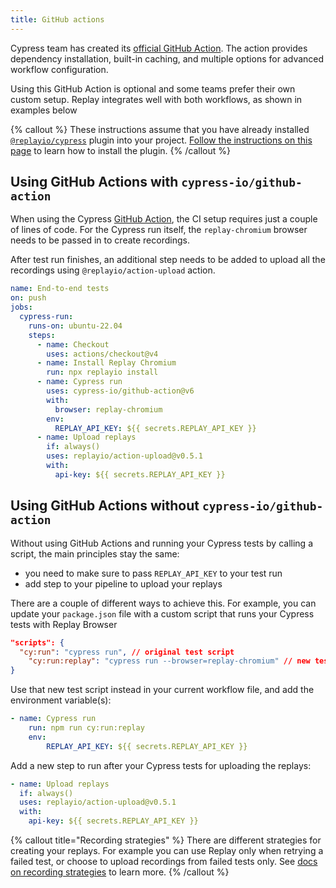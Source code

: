 ```yaml
---
title: GitHub actions
---
```


Cypress team has created its [official GitHub Action](https://github.com/cypress-io/github-action). The action provides dependency installation, built-in caching, and multiple options for advanced workflow configuration.

Using this GitHub Action is optional and some teams prefer their own custom setup. Replay integrates well with both workflows, as shown in examples below

{% callout %}
These instructions assume that you have already installed [`@replayio/cypress`](https://www.npmjs.com/package/@replayio/cypress) plugin into your project. [Follow the instructions on this page](/basics/getting-started/record-your-cypress-tests) to learn how to install the plugin.
{% /callout %}

## Using GitHub Actions with `cypress-io/github-action`

When using the Cypress [GitHub Action](https://github.com/cypress-io/github-action), the CI setup requires just a couple of lines of code. For the Cypress run itself, the `replay-chromium` browser needs to be passed in to create recordings.

After test run finishes, an additional step needs to be added to upload all the recordings using `@replayio/action-upload` action.

```yaml {% fileName=".github/workflows/e2e.yml" highlight=["11-19"] lineNumbers=true %}
name: End-to-end tests
on: push
jobs:
  cypress-run:
    runs-on: ubuntu-22.04
    steps:
      - name: Checkout
        uses: actions/checkout@v4
      - name: Install Replay Chromium
        run: npx replayio install
      - name: Cypress run
        uses: cypress-io/github-action@v6
        with:
          browser: replay-chromium
        env:
          REPLAY_API_KEY: ${{ secrets.REPLAY_API_KEY }}
      - name: Upload replays
        if: always()
        uses: replayio/action-upload@v0.5.1
        with:
          api-key: ${{ secrets.REPLAY_API_KEY }}
```

## Using GitHub Actions without `cypress-io/github-action`

Without using GitHub Actions and running your Cypress tests by calling a script, the main principles stay the same:

- you need to make sure to pass `REPLAY_API_KEY` to your test run
- add step to your pipeline to upload your replays

There are a couple of different ways to achieve this. For example, you can update your `package.json` file with a custom script that runs your Cypress tests with Replay Browser

```json {% fileName="package.json" highlight=[3] %}
"scripts": {
  "cy:run": "cypress run", // original test script
	"cy:run:replay": "cypress run --browser=replay-chromium" // new test script
}
```

Use that new test script instead in your current workflow file, and add the environment variable(s):

```yaml {% fileName=".github/workflows/e2e.yml (partial)" lineNumbers=true highlight=[2] %}
- name: Cypress run
	run: npm run cy:run:replay
	env:
		REPLAY_API_KEY: ${{ secrets.REPLAY_API_KEY }}
```

Add a new step to run after your Cypress tests for uploading the replays:

```yaml {% fileName=".github/workflows/e2e.yml (partial)" lineNumbers=true %}
- name: Upload replays
  if: always()
  uses: replayio/action-upload@v0.5.1
  with:
    api-key: ${{ secrets.REPLAY_API_KEY }}
```

{% callout title="Recording strategies" %}
There are different strategies for creating your replays. For example you can use Replay only when retrying a failed test, or choose to upload recordings from failed tests only. See [docs on recording strategies](/reference/ci-workflows/recording-strategies) to learn more.
{% /callout %}
